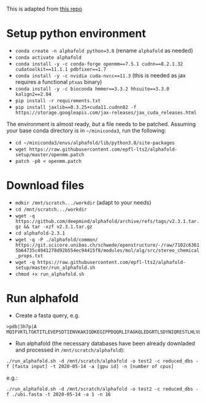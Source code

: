 This is adapted from [this repo](https://github.com/kalininalab/alphafold_non_docker)

# Setup python environment

- `conda create -n alphafold python=3.8` (rename `alphafold` as needed)
- `conda activate alphafold`
- `conda install -y -c conda-forge openmm==7.5.1 cudnn==8.2.1.32 cudatoolkit==11.1.1 pdbfixer==1.7`
- `conda install -y -c nvidia cuda-nvcc==11.3` (this is needed as jax requires a functional `ptxas` binary)
- `conda install -y -c bioconda hmmer==3.3.2 hhsuite==3.3.0 kalign2==2.04`
- `pip install -r requirements.txt`
- `pip install jaxlib==0.3.25+cuda11.cudnn82 -f https://storage.googleapis.com/jax-releases/jax_cuda_releases.html`

The environment is almost ready, *but* a file needs to be patched. Assuming your base conda directory is in `~/miniconda3`, run the following:
- `cd ~/miniconda3/envs/alphafold/lib/python3.8/site-packages`
- `wget https://raw.githubusercontent.com/epfl-lts2/alphafold-setup/master/openmm.patch`
- `patch -p0 < openmm.patch`


# Download files
- `mdkir /mnt/scratch.../workdir` (adapt to your needs)
- `cd /mnt/scratch.../workdir`
- `wget -q https://github.com/deepmind/alphafold/archive/refs/tags/v2.3.1.tar.gz && tar -xzf v2.3.1.tar.gz`
- `cd alphafold-2.3.1`
- `wget -q -P ./alphafold/common/ https://git.scicore.unibas.ch/schwede/openstructure/-/raw/7102c63615b64735c4941278d92b554ec94415f8/modules/mol/alg/src/stereo_chemical_props.txt`
- `wget -q https://raw.githubusercontent.com/epfl-lts2/alphafold-setup/master/run_alphafold.sh`
- `chmod +x run_alphafold.sh`

# Run alphafold
- Create a fasta query, e.g.
```
>pdb|3h7p|A
MQIFVKTLTGKTITLEVEPSDTIENVKAKIQDKEGIPPDQQRLIFAGKQLEDGRTLSDYNIQRESTLHLVLRLRGG
```
- Run alphafold (the necessary databases have been already downladed and processed in `/mnt/scratch/alphafold`):

`./run_alphafold.sh -d /mnt/scratch/alphafold -o test2 -c reduced_dbs -f [fasta input] -t 2020-05-14 -a [gpu id] -n [number of cpus]`

e.g.:

`./run_alphafold.sh -d /mnt/scratch/alphafold -o test2 -c reduced_dbs -f ./ubi.fasta -t 2020-05-14 -a 1 -n 16`

